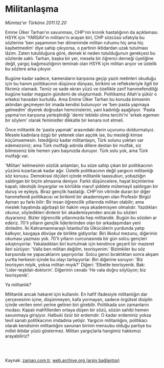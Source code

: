 # Militanlaşma

*Mümtaz'er Türköne 2011.12.20*

<td class="columnist-detail">
<p>Emine Ülker Tarhan'ın savunması, CHP'nin kronik hastalığının da açıklaması. HSYK için 'YARSAV'ın militanı'nı arayan biri, CHP sözcüsü sıfatıyla bu sözlerine 'ben yaşamımın her döneminde militan ruhumu hiç ama hiç kaybetmedim' diye sahip çıkıyorsa, o partinin iktidardan uzak tutulması lâzım. Zaten tutulduğuna göre, demek ki neden tutulduğunun gerekçesi bu sözlerde saklı. Tarhan, başka bir yer, mesela bir öğrenci derneği üyeliğine değil, yargıç bağımsızlığının teminatı olan HSYK için militan arıyor ve üstelik bu sözlere arka çıkıyor.</p>
<p>
<div id="haberMetinDiv">
<p>Bugüne kadar sadece, kameraların karşısına geçip yazılı metinleri okuduğu için bu hanım politikacının düşünce dünyası, birikimi ve refleksleriyle ilgili bir fikrimiz olamadı. Temiz ve sade ekran yüzü ve özellikle zarif hanımefendiliği bugüne kadar magazin gündemi de oluşturmadı. Politikamız Allah'a şükür o erkeksi havadan kurtuldu. Ama Emine Ülker Tarhan bu konuda kimsenin aklından geçmeyen bir imada kendisi bulunuyor ve 'ben pasta yapmaya gelmedim' diyerek doğrudan hemcinslerini, yani kadınlığı aşağılıyor. 'Pasta yapma'nın karşısına yerleştirdiği 'demir leblebi olma tercihi'ni 'erkek egemen bir söylem' olarak feministler dikkatle bir kenara not etmeli.<p>
Önce militanlık ile 'pasta yapmak' arasındaki derin uçurumu doldurmalıyız. Mesele kadınlara özgü bir yetenek olan aşçılık ise, bu mesleği kimse küçümsemesin. İstediğiniz kadar militanlaşın, Türk solunu yoktan var edemezsiniz; ama Türk mutfağı adında dillere destan bir mutfak, siz bilmeseniz bile hemen yanı başınızda duruyor. Türk solu yok, ama Türk mutfağı var.<p>
'Militan' kelimesinin sözlük anlamları, bu söze sahip çıkan bir politikacının yüzünü kızartacak kadar ağır. Üstelik politikacının değil yargıcın militanlığı söz konusu. Demokrasi ölçüleri içinde militanlık taassubun, yobazlığın saldırgan bir biçim almasına deniyor. Farklı düşüncelere, hayat biçimlerine kapalı; ideolojik önyargılar ve körlükle maruf şiddete mütemayil saldırgan bir duruş ve eyleyiş. Biraz gençlik hastalığı. CHP'nin vitrinde duran bir diğer hanımefendi politikacısı ve birikimli bir akademisyen olan Profesör Birgül Ayman şu farkı bilir: Bir insan öğrencilik yıllarında militan olabilir; ama meslek hayatında ağırbaşlı bir hakim veya akademisyen olmalıdır. Yazdıkları okunur, söyledikleri dinlenir bir akademisyenden ancak bu sözleri duyarsınız. Bizler öğrencilik yıllarımızda hep militandık. Bugün bu sözden ar ederiz.
70'li yılların gençlik liderlerinden olan bir arkadaşımdan yeni dinledim. İki Kahramanmaraşlı İstanbul'da Ülkücülerin yurdunda yatıp kalkıyor, kavgaya dövüşe de birlikte gidiyorlar. Biri ilkokul mezunu, diğerinin okuması yazması yok. 70'li yılların curcunasında bir gün solcu gençleri sıkıştırıyorlar. Yakaladıkları biri kurtulmak için kendince geçerli bir mazeret ileri sürüyor: 'Valla ben militan değilim, teorisyenim.' Bizimkiler bu söz karşısında ne yapacaklarını şaşırıyorlar. Solcu genci bıraktıktan sonra akşam yurtta herkesin içinde bu olayı tartışıyorlar. Biri diğerine soruyor: 'Biz teorisyen miyik, yoksa militan mıyık?' Diğeri: 'Elbette teorisyenik. Bak: 'Lider-teşkilat-doktorin'. Diğerinin cevabı 'He vala doğru söylüyon; biz teorisyenik'.<p>
Ya militanlık?<p>
Militanlık ancak hakaret için kullanılır. En hafif ifadesiyle militanlığın dar çerçevesinin içine, düşünmeyen, kafa yormayan, sadece örgütsel disiplin içinde verilen emri yerine getiren biri girebilir. Politikada son zamanların modası: Kapalı mahfillerden ortaya düşen bir sözü, sözün sahibi hemen savunmaya girişiyor. Halbuki özür bir erdemdir. O kadar erdeminiz yoksa tevil sanatı politikacının imdadına yetişir. Yargıcın militanlığını, politikacı olarak kendisinin militanlığını savunan birinin mensubu olduğu partiye bu millet iktidar yüzü göstermez.
Militan yargıçlarla hangimiz hakkımızı arayabiliriz? </p></p></p></p></p></div>
</p>


<p><br>
		 </br></p></td>

Kaynak: [zaman.com.tr](http://zaman.com.tr/yazar.do?yazino=1217094), [web.archive.org (arşiv bağlantısı)](http://web.archive.org/web/20120314144222/http://www.zaman.com.tr/yazar.do?yazino=1217094)
